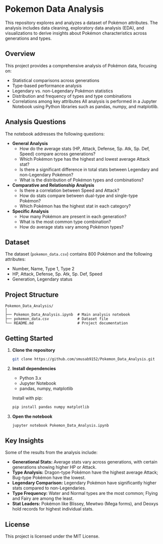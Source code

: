 # Pokemon Data Analysis
This repository explores and analyzes a dataset of Pokémon attributes. The analysis includes data cleaning, exploratory data analysis (EDA), and visualizations to derive insights about Pokémon characteristics across generations and types.

## Overview
This project provides a comprehensive analysis of Pokémon data, focusing on:
- Statistical comparisons across generations
- Type-based performance analysis
- Legendary vs. non-Legendary Pokémon statistics
- Distribution and frequency of types and type combinations
- Correlations among key attributes
All analysis is performed in a Jupyter Notebook using Python libraries such as pandas, numpy, and matplotlib.

## Analysis Questions
The notebook addresses the following questions:
- **General Analysis**
  - How do the average stats (HP, Attack, Defense, Sp. Atk, Sp. Def, Speed) compare across generations?
  - Which Pokémon type has the highest and lowest average Attack stat?
  - Is there a significant difference in total stats between Legendary and non-Legendary Pokémon?
  - What is the distribution of Pokémon types and combinations?
- **Comparative and Relationship Analysis**
  - Is there a correlation between Speed and Attack?
  - How do stats compare between dual-type and single-type Pokémon?
  - Which Pokémon has the highest stat in each category?
- **Specific Analysis**
  - How many Pokémon are present in each generation?
  - What is the most common type combination?
  - How do average stats vary among Pokémon types?

## Dataset
The dataset (`pokemon_data.csv`) contains 800 Pokémon and the following attributes:
- Number, Name, Type 1, Type 2
- HP, Attack, Defense, Sp. Atk, Sp. Def, Speed
- Generation, Legendary status

## Project Structure
```
Pokemon_Data_Analysis/
│
├── Pokemon_Data_Analysis.ipynb  # Main analysis notebook
├── pokemon_data.csv             # Dataset file
└── README.md                    # Project documentation
```

## Getting Started

1. **Clone the repository**
   ```bash
   git clone https://github.com/smusab9152/Pokemon_Data_Analysis.git
   ```

2. **Install dependencies**
   - Python 3.x
   - Jupyter Notebook
   - pandas, numpy, matplotlib

   Install with pip:
   ```bash
   pip install pandas numpy matplotlib
   ```

3. **Open the notebook**
   ```bash
   jupyter notebook Pokemon_Data_Analysis.ipynb
   ```

## Key Insights

Some of the results from the analysis include:
- **Generational Stats:** Average stats vary across generations, with certain generations showing higher HP or Attack.
- **Type Analysis:** Dragon-type Pokémon have the highest average Attack; Bug-type Pokémon have the lowest.
- **Legendary Comparison:** Legendary Pokémon have significantly higher stats compared to non-Legendaries.
- **Type Frequency:** Water and Normal types are the most common; Flying and Fairy are among the least.
- **Stat Leaders:** Pokémon like Blissey, Mewtwo (Mega forms), and Deoxys hold records for highest individual stats.


## License

This project is licensed under the MIT License.
